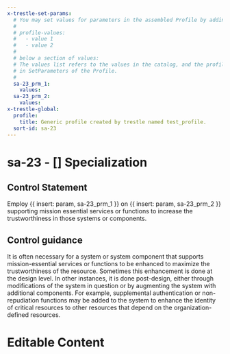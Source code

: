 ```yaml
---
x-trestle-set-params:
  # You may set values for parameters in the assembled Profile by adding
  #
  # profile-values:
  #   - value 1
  #   - value 2
  #
  # below a section of values:
  # The values list refers to the values in the catalog, and the profile-values represent values
  # in SetParameters of the Profile.
  #
  sa-23_prm_1:
    values:
  sa-23_prm_2:
    values:
x-trestle-global:
  profile:
    title: Generic profile created by trestle named test_profile.
  sort-id: sa-23
---
```


# sa-23 - \[\] Specialization

## Control Statement

Employ {{ insert: param, sa-23_prm_1 }} on {{ insert: param, sa-23_prm_2 }} supporting mission essential services or functions to increase the trustworthiness in those systems or components.

## Control guidance

It is often necessary for a system or system component that supports mission-essential services or functions to be enhanced to maximize the trustworthiness of the resource. Sometimes this enhancement is done at the design level. In other instances, it is done post-design, either through modifications of the system in question or by augmenting the system with additional components. For example, supplemental authentication or non-repudiation functions may be added to the system to enhance the identity of critical resources to other resources that depend on the organization-defined resources.

# Editable Content

<!-- Make additions and edits below -->
<!-- The above represents the contents of the control as received by the profile, prior to additions. -->
<!-- If the profile makes additions to the control, they will appear below. -->
<!-- The above markdown may not be edited but you may edit the content below, and/or introduce new additions to be made by the profile. -->
<!-- If there is a yaml header at the top, parameter values may be edited. Use --set-parameters to incorporate the changes during assembly. -->
<!-- The content here will then replace what is in the profile for this control, after running profile-assemble. -->
<!-- The current profile has no added parts for this control, but you may add new ones here. -->
<!-- Each addition must have a heading either of the form ## Control my_addition_name -->
<!-- or ## Part a. (where the a. refers to one of the control statement labels.) -->
<!-- "## Control" parts are new parts added after the statement part. -->
<!-- "## Part" parts are new parts added into the top-level statement part with that label. -->
<!-- Subparts may be added with nested hash levels of the form ### My Subpart Name -->
<!-- underneath the parent ## Control or ## Part being added -->
<!-- See https://ibm.github.io/compliance-trestle/tutorials/ssp_profile_catalog_authoring/ssp_profile_catalog_authoring for guidance. -->

